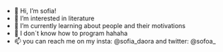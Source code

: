 - 👋 Hi, I’m sofia!
- 👀 I’m interested in literature
- 🌱 I’m currently learning about people and their motivations
- 💞️ I don´t know how to program hahaha
- 📫 you  can reach me on my insta: @sofia_daora and twitter: @sofoa_

<!---
sofiadaora/sofiadaora is a ✨ special ✨ repository because its `README.md` (this file) appears on your GitHub profile.
You can click the Preview link to take a look at your changes.
--->

